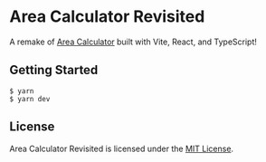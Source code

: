 # Area Calculator Revisited

A remake of [Area Calculator](https://github.com/hildergill/area-calculator) built with Vite, React, and TypeScript!

## Getting Started

```
$ yarn
$ yarn dev
```

## License

Area Calculator Revisited is licensed under the [MIT License](./LICENSE).
